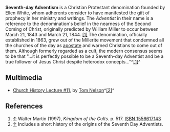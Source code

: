 **Seventh-day Adventism** is a Christian Protestant denomination
founded by Ellen White, whom adherents consider to have manifested
the gift of prophecy in her ministry and writings. The *Adventist*
in their name is a reference to the denomination's belief in the
nearness of the Second Coming of Christ, originally predicted by
William Miller to occur between March 21, 1843 and March 21, 1844.
[[1]](http://www.christianitytoday.com/ct/2002/140/52.0.html) The
denomination, officially established in 1863, grew out of the
Millerite movement that condemned all the churches of the day as
[apostate](Apostate "Apostate") and warned Christians to come out
of them. Although formerly regarded as a cult, the modern consensus
seems to be that "...it is perfectly possible to be a Seventh-day
Adventist and be a true follower of Jesus Christ despite heterodox
concepts..."^[[1]](#note-0)^


## Multimedia

-   [Church History Lecture \#11](http://www.archive.org/download/ChurchHistory/ChurchHistory11.mp3),
    by [Tom Nelson](Tom_Nelson "Tom Nelson")^[[2]](#note-1)^

## References

1.  [↑](#ref-0) Walter Martin (1997), *Kingdom of the Cults*. p.
    517.
    [ISBN 1556617143](http://www.theopedia.com/Special:BookSources/1556617143)
2.  [↑](#ref-1) Includes a short history of the origins of the
    Seventh Day Adventists.



